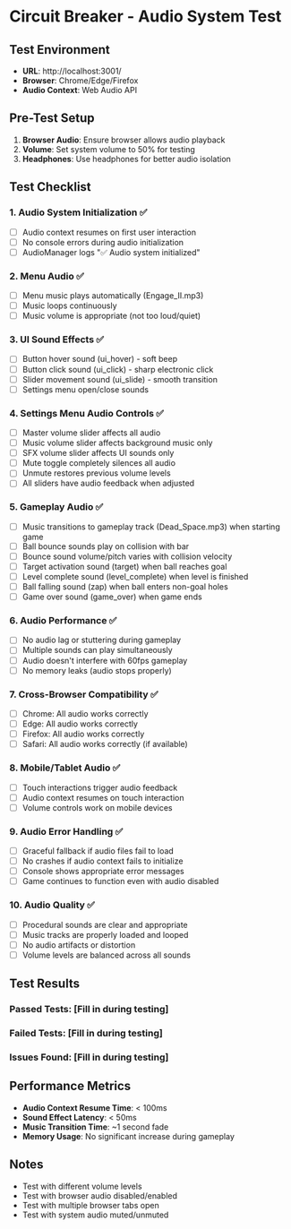 # Circuit Breaker - Audio System Test

## Test Environment
- **URL**: http://localhost:3001/
- **Browser**: Chrome/Edge/Firefox
- **Audio Context**: Web Audio API

## Pre-Test Setup
1. **Browser Audio**: Ensure browser allows audio playback
2. **Volume**: Set system volume to 50% for testing
3. **Headphones**: Use headphones for better audio isolation

## Test Checklist

### 1. Audio System Initialization ✅
- [ ] Audio context resumes on first user interaction
- [ ] No console errors during audio initialization
- [ ] AudioManager logs "✅ Audio system initialized"

### 2. Menu Audio ✅
- [ ] Menu music plays automatically (Engage_II.mp3)
- [ ] Music loops continuously
- [ ] Music volume is appropriate (not too loud/quiet)

### 3. UI Sound Effects ✅
- [ ] Button hover sound (ui_hover) - soft beep
- [ ] Button click sound (ui_click) - sharp electronic click
- [ ] Slider movement sound (ui_slide) - smooth transition
- [ ] Settings menu open/close sounds

### 4. Settings Menu Audio Controls ✅
- [ ] Master volume slider affects all audio
- [ ] Music volume slider affects background music only
- [ ] SFX volume slider affects UI sounds only
- [ ] Mute toggle completely silences all audio
- [ ] Unmute restores previous volume levels
- [ ] All sliders have audio feedback when adjusted

### 5. Gameplay Audio ✅
- [ ] Music transitions to gameplay track (Dead_Space.mp3) when starting game
- [ ] Ball bounce sounds play on collision with bar
- [ ] Bounce sound volume/pitch varies with collision velocity
- [ ] Target activation sound (target) when ball reaches goal
- [ ] Level complete sound (level_complete) when level is finished
- [ ] Ball falling sound (zap) when ball enters non-goal holes
- [ ] Game over sound (game_over) when game ends

### 6. Audio Performance ✅
- [ ] No audio lag or stuttering during gameplay
- [ ] Multiple sounds can play simultaneously
- [ ] Audio doesn't interfere with 60fps gameplay
- [ ] No memory leaks (audio stops properly)

### 7. Cross-Browser Compatibility ✅
- [ ] Chrome: All audio works correctly
- [ ] Edge: All audio works correctly  
- [ ] Firefox: All audio works correctly
- [ ] Safari: All audio works correctly (if available)

### 8. Mobile/Tablet Audio ✅
- [ ] Touch interactions trigger audio feedback
- [ ] Audio context resumes on touch interaction
- [ ] Volume controls work on mobile devices

### 9. Audio Error Handling ✅
- [ ] Graceful fallback if audio files fail to load
- [ ] No crashes if audio context fails to initialize
- [ ] Console shows appropriate error messages
- [ ] Game continues to function even with audio disabled

### 10. Audio Quality ✅
- [ ] Procedural sounds are clear and appropriate
- [ ] Music tracks are properly loaded and looped
- [ ] No audio artifacts or distortion
- [ ] Volume levels are balanced across all sounds

## Test Results

### Passed Tests: [Fill in during testing]
### Failed Tests: [Fill in during testing]
### Issues Found: [Fill in during testing]

## Performance Metrics
- **Audio Context Resume Time**: < 100ms
- **Sound Effect Latency**: < 50ms
- **Music Transition Time**: ~1 second fade
- **Memory Usage**: No significant increase during gameplay

## Notes
- Test with different volume levels
- Test with browser audio disabled/enabled
- Test with multiple browser tabs open
- Test with system audio muted/unmuted 